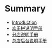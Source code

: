 # Summary

* [Introduction](README.md)
* [欢乐拼说明手册](huan-le-pin-shuo-ming-shou-ce.md)
* [分店说明手册](fen-dian-shuo-ming-shou-ce.md)
* [总店后台说明手册](zong-dian-hou-tai-shuo-ming-shou-ce.md)

